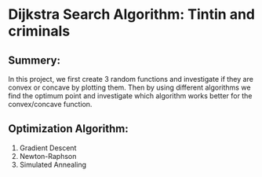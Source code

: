 # Dijkstra Search Algorithm: Tintin and criminals

## Summery:
In this project, we first create 3 random functions and investigate if they are convex or concave by plotting them. Then by using different algorithms we find the optimum point and investigate which algorithm works better for the convex/concave function. 

## Optimization Algorithm:
1. Gradient Descent
2. Newton-Raphson
3. Simulated Annealing
